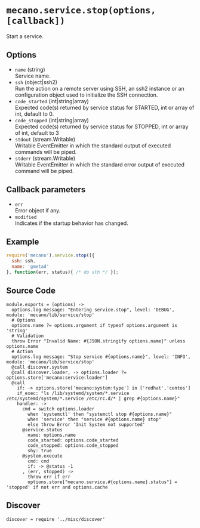 
# `mecano.service.stop(options, [callback])`

Start a service.

## Options

*   `name` (string)   
    Service name.   
*   `ssh` (object|ssh2)   
    Run the action on a remote server using SSH, an ssh2 instance or an
    configuration object used to initialize the SSH connection.   
*   `code_started` (int|string|array)   
    Expected code(s) returned by service status for STARTED, int or array of
    int, default to 0.   
*   `code_stopped` (int|string|array)   
    Expected code(s) returned by service status for STOPPED, int or array of 
    int, default to 3   
*   `stdout` (stream.Writable)   
    Writable EventEmitter in which the standard output of executed commands will
    be piped.   
*   `stderr` (stream.Writable)   
    Writable EventEmitter in which the standard error output of executed command
    will be piped.   

## Callback parameters

*   `err`   
    Error object if any.   
*   `modified`   
    Indicates if the startup behavior has changed.   

## Example

```js
require('mecano').service.stop([{
  ssh: ssh,
  name: 'gmetad'
}, function(err, status){ /* do sth */ });
```

## Source Code

    module.exports = (options) ->
      options.log message: "Entering service.stop", level: 'DEBUG', module: 'mecano/lib/service/stop'
      # Options
      options.name ?= options.argument if typeof options.argument is 'string'
      # Validation
      throw Error "Invalid Name: #{JSON.stringify options.name}" unless options.name
      # Action
      options.log message: "Stop service #{options.name}", level: 'INFO', module: 'mecano/lib/service/stop'
      @call discover.system
      @call discover.loader, -> options.loader ?= options.store['mecano:service:loader']
      @call
        if: -> options.store['mecano:system:type'] in ['redhat','centos']
        if_exec: "ls /lib/systemd/system/*.service /etc/systemd/system/*.service /etc/rc.d/* | grep #{options.name}"
        handler: ->
          cmd = switch options.loader
            when 'systemctl' then "systemctl stop #{options.name}"
            when 'service' then "service #{options.name} stop"
            else throw Error 'Init System not supported'
          @service.status
            name: options.name
            code_started: options.code_started
            code_stopped: options.code_stopped
            shy: true
          @system.execute
            cmd: cmd
            if: -> @status -1
          , (err, stopped) ->
            throw err if err
            options.store["mecano.service.#{options.name}.status"] = 'stopped' if not err and options.cache
      
## Discover

    discover = require '../misc/discover'
